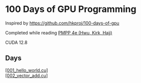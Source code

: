 # 100 Days of GPU Programming

Inspired by https://github.com/hkproj/100-days-of-gpu

Completed while reading [PMPP 4e (Hwu, Kirk, Hajj)](https://annas-archive.li/md5/4729b53f9f6154eafa340bf356c90163)

CUDA 12.8

## Days
[[001_hello_world.cu]](days/001_hello_world.cu) \
[[002_vector_add.cu]](days/002_vector_add.cu) 
